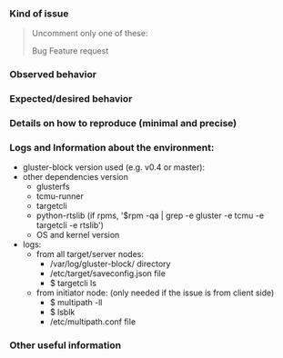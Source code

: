<!--
This issue template is meant mainly for bug reports and feature requests.

If you are looking for help, you can reach out to us by sending an email
to our mailing list gluster-users@gluster.org or gluster-devel@gluster.org

You can still use an issue to ask for help. In this case you should remove
the template contents or use it as a guideline for providing information
for debugging.
-->

### Kind of issue

> Uncomment only one of these:
>
> Bug
> Feature request

### Observed behavior


### Expected/desired behavior


### Details on how to reproduce (minimal and precise)


### Logs and Information about the environment:

- gluster-block version used (e.g. v0.4 or master):
- other dependencies version
  - glusterfs
  - tcmu-runner
  - targetcli
  - python-rtslib
  (if rpms, '$rpm -qa | grep -e gluster -e tcmu -e targetcli -e rtslib')
  - OS and kernel version
- logs:
  - from all target/server nodes:
    - /var/log/gluster-block/ directory
    - /etc/target/saveconfig.json file
    - $ targetcli ls
  - from initiator node: (only needed if the issue is from client side)
    - $ multipath -ll
    - $ lsblk
    - /etc/multipath.conf file


### Other useful information


